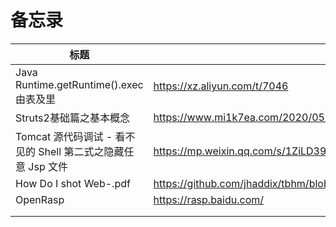 # 备忘录

| 标题                                                         | 链接                                                         |
| ------------------------------------------------------------ | ------------------------------------------------------------ |
| Java Runtime.getRuntime().exec由表及里                       | https://xz.aliyun.com/t/7046                                 |
| Struts2基础篇之基本概念                                      | https://www.mi1k7ea.com/2020/05/01/Struts2%E5%9F%BA%E7%A1%80%E7%AF%87%E4%B9%8B%E5%9F%BA%E6%9C%AC%E6%A6%82%E5%BF%B5/ |
| Tomcat 源代码调试 - 看不见的 Shell 第二式之隐藏任意 Jsp 文件 | https://mp.weixin.qq.com/s/1ZiLD396088TxiW_dUOFsQ            |
| How Do I shot Web-.pdf                                       | https://github.com/jhaddix/tbhm/blob/master/How%20Do%20I%20shot%20Web-.pdf |
| OpenRasp                                                     | https://rasp.baidu.com/                                      |
|                                                              |                                                              |
|                                                              |                                                              |

